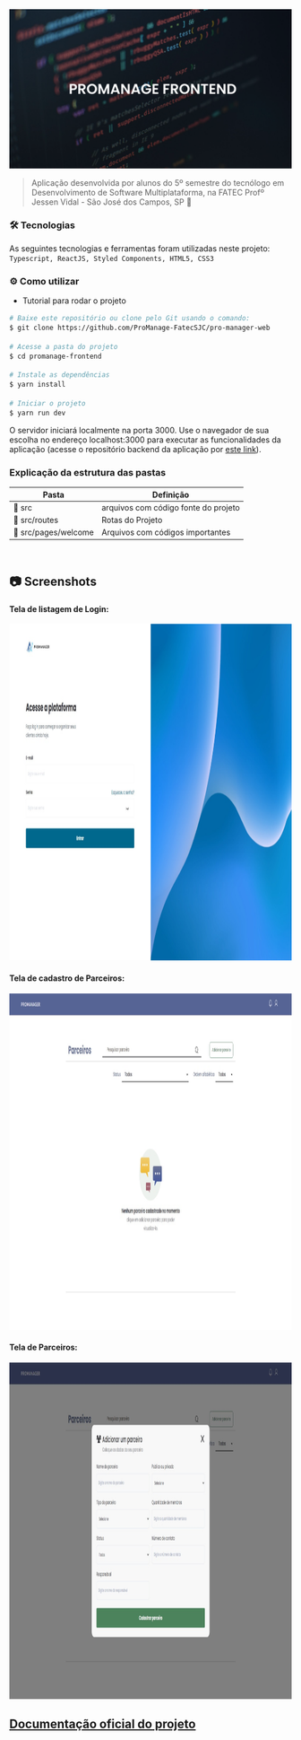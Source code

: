 <img src = "https://github.com/ProManage-FatecSJC/pro-manager-documentation/blob/main/Front-end.png">

> Aplicação desenvolvida por alunos do 5º semestre do tecnólogo em Desenvolvimento de Software Multiplataforma, na FATEC Profº Jessen Vidal - São José dos Campos, SP :rocket:

### :hammer_and_wrench: Tecnologias

As seguintes tecnologias e ferramentas foram utilizadas neste projeto: `Typescript, ReactJS, Styled Components, HTML5, CSS3`

### :gear: Como utilizar

- Tutorial para rodar o projeto

```bash
# Baixe este repositório ou clone pelo Git usando o comando:
$ git clone https://github.com/ProManage-FatecSJC/pro-manager-web

# Acesse a pasta do projeto
$ cd promanage-frontend

# Instale as dependências
$ yarn install

# Iniciar o projeto
$ yarn run dev


```
O servidor iniciará localmente na porta 3000. Use o navegador de sua escolha no endereço localhost:3000 para executar as funcionalidades da aplicação (acesse o repositório backend da aplicação por [este link](https://github.com/Conveccao/conveccao-backend)).

### Explicação da estrutura das pastas

| Pasta                                                       | Definição                                                                       |
| ----------------------------------------------------------- | ------------------------------------------------------------------------------- |
| :open_file_folder: src                               | arquivos com código fonte do projeto |
| :open_file_folder: src/routes                         | Rotas do Projeto |
| :open_file_folder: src/pages/welcome | Arquivos com códigos importantes |

</br>

## 📷 Screenshots

#### Tela de listagem de Login:
<img width="2500px" height="600px" src="https://github.com/ProManage-FatecSJC/pro-manager-documentation/blob/main/Tela%20de%20Login.jpeg">
</br>

#### Tela de cadastro de Parceiros:
<img width="2500px" height="600px" src="https://github.com/ProManage-FatecSJC/pro-manager-documentation/blob/main/Tela%20de%20Parceiros.jpeg">
</br>

#### Tela de Parceiros:
<img width="2500px" height="600px" src="https://github.com/ProManage-FatecSJC/pro-manager-documentation/blob/main/Tela%20de%20Cadastro%20de%20Parceiro.jpeg">
</br>

## [Documentação oficial do projeto](https://github.com/ProManage-FatecSJC/pro-manager-documentation)

<br>
